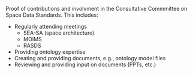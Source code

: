 Proof of contributions and involvment in the Consultative Commmittee on Space Data Standards. This includes:
- Regularly attending meetings
  - SEA-SA (space architecture)
  - MOIMS
  - RASDS 
- Providing ontology expertise
- Creating and providing documents, e.g., ontology model files
- Reviewing and providing input on documents (PPTs, etc.)
